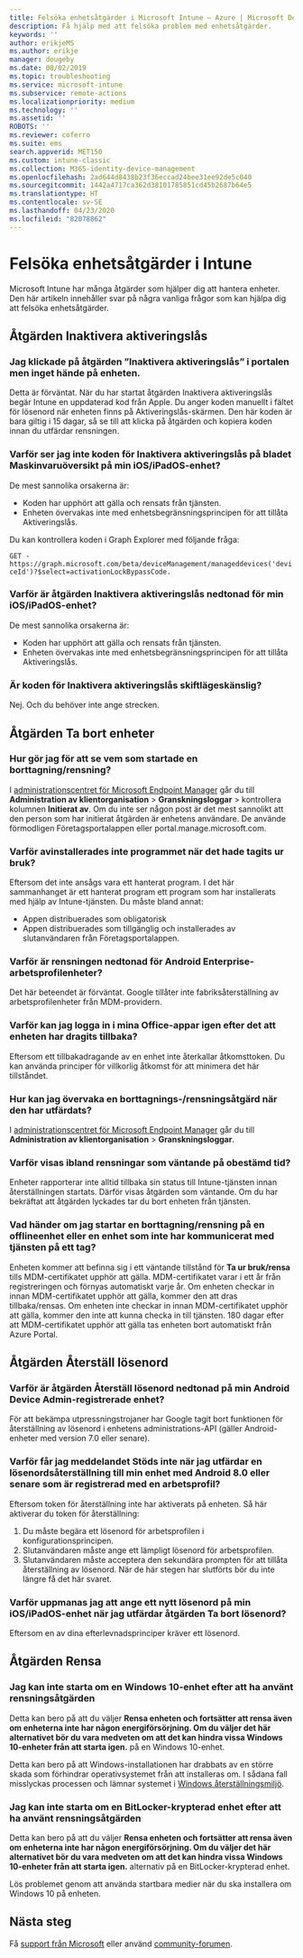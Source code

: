 ```yaml
---
title: Felsöka enhetsåtgärder i Microsoft Intune – Azure | Microsoft Docs
description: Få hjälp med att felsöka problem med enhetsåtgärder.
keywords: ''
author: erikjeMS
ms.author: erikje
manager: dougeby
ms.date: 08/02/2019
ms.topic: troubleshooting
ms.service: microsoft-intune
ms.subservice: remote-actions
ms.localizationpriority: medium
ms.technology: ''
ms.assetid: ''
ROBOTS: ''
ms.reviewer: coferro
ms.suite: ems
search.appverid: MET150
ms.custom: intune-classic
ms.collection: M365-identity-device-management
ms.openlocfilehash: 2ad644d8438b23f36eccad24bee31ee92de5c040
ms.sourcegitcommit: 1442a4717ca362d38101785851cd45b2687b64e5
ms.translationtype: HT
ms.contentlocale: sv-SE
ms.lasthandoff: 04/23/2020
ms.locfileid: "82078862"
---
```

# <a name="troubleshoot-device-actions-in-intune"></a>Felsöka enhetsåtgärder i Intune

Microsoft Intune har många åtgärder som hjälper dig att hantera enheter. Den här artikeln innehåller svar på några vanliga frågor som kan hjälpa dig att felsöka enhetsåtgärder.

## <a name="disable-activation-lock-action"></a>Åtgärden Inaktivera aktiveringslås

### <a name="i-clicked-the-disable-activation-lock-action-in-the-portal-but-nothing-happened-on-the-device"></a>Jag klickade på åtgärden ”Inaktivera aktiveringslås” i portalen men inget hände på enheten.
Detta är förväntat. När du har startat åtgärden Inaktivera aktiveringslås begär Intune en uppdaterad kod från Apple. Du anger koden manuellt i fältet för lösenord när enheten finns på Aktiveringslås-skärmen. Den här koden är bara giltig i 15 dagar, så se till att klicka på åtgärden och kopiera koden innan du utfärdar rensningen.

### <a name="why-dont-i-see-the-disable-activation-lock-code-in-the-hardware-overview-blade-of-my-iosipados-device"></a>Varför ser jag inte koden för Inaktivera aktiveringslås på bladet Maskinvaruöversikt på min iOS/iPadOS-enhet?
De mest sannolika orsakerna är:
- Koden har upphört att gälla och rensats från tjänsten.
- Enheten övervakas inte med enhetsbegränsningsprincipen för att tillåta Aktiveringslås.

Du kan kontrollera koden i Graph Explorer med följande fråga:

```GET - https://graph.microsoft.com/beta/deviceManagement/manageddevices('deviceId')?$select=activationLockBypassCode.```

### <a name="why-is-the-disable-activation-lock-action-greyed-out-for-my-iosipados-device"></a>Varför är åtgärden Inaktivera aktiveringslås nedtonad för min iOS/iPadOS-enhet?
De mest sannolika orsakerna är: 
- Koden har upphört att gälla och rensats från tjänsten.
- Enheten övervakas inte med enhetsbegränsningsprincipen för att tillåta Aktiveringslås.

### <a name="is-the-disable-activation-lock-code-case-sensitive"></a>Är koden för Inaktivera aktiveringslås skiftlägeskänslig?
Nej. Och du behöver inte ange strecken.

## <a name="remove-devices-action"></a>Åtgärden Ta bort enheter

### <a name="how-do-i-tell-who-started-a-retirewipe"></a>Hur gör jag för att se vem som startade en borttagning/rensning?
I [administrationscentret för Microsoft Endpoint Manager](https://go.microsoft.com/fwlink/?linkid=2109431) går du till **Administration av klientorganisation** > **Granskningsloggar** > kontrollera kolumnen **Initierat av**.
Om du inte ser någon post är det mest sannolikt att den person som har initierat åtgärden är enhetens användare. De använde förmodligen Företagsportalappen eller portal.manage.microsoft.com.

### <a name="why-wasnt-my-application-uninstalled-after-using-retire"></a>Varför avinstallerades inte programmet när det hade tagits ur bruk?
Eftersom det inte ansågs vara ett hanterat program. I det här sammanhanget är ett hanterat program ett program som har installerats med hjälp av Intune-tjänsten. Du måste bland annat:
- Appen distribuerades som obligatorisk
- Appen distribuerades som tillgänglig och installerades av slutanvändaren från Företagsportalappen.

### <a name="why-is-wipe-grayed-out-for-android-enterprise-work-profile-devices"></a>Varför är rensningen nedtonad för Android Enterprise-arbetsprofilenheter?
Det här beteendet är förväntat. Google tillåter inte fabriksåterställning av arbetsprofilenheter från MDM-providern.

### <a name="why-can-i-sign-back-into-my-office-apps-after-my-device-was-retired"></a>Varför kan jag logga in i mina Office-appar igen efter det att enheten har dragits tillbaka?
Eftersom ett tillbakadragande av en enhet inte återkallar åtkomsttoken. Du kan använda principer för villkorlig åtkomst för att minimera det här tillståndet.

### <a name="how-can-i-monitor-a-retirewipe-action-after-it-was-issued"></a>Hur kan jag övervaka en borttagnings-/rensningsåtgärd när den har utfärdats?
I [administrationscentret för Microsoft Endpoint Manager](https://go.microsoft.com/fwlink/?linkid=2109431) går du till **Administration av klientorganisation** > **Granskningsloggar**.

### <a name="why-do-wipes-sometimes-show-as-pending-indefinitely"></a>Varför visas ibland rensningar som väntande på obestämd tid?
Enheter rapporterar inte alltid tillbaka sin status till Intune-tjänsten innan återställningen startats. Därför visas åtgärden som väntande. Om du har bekräftat att åtgärden lyckades tar du bort enheten från tjänsten.

### <a name="what-happens-if-i-start-a-retirewipe-on-an-offline-device-or-a-device-that-hasnt-communicated-with-the-service-in-a-while"></a>Vad händer om jag startar en borttagning/rensning på en offlineenhet eller en enhet som inte har kommunicerat med tjänsten på ett tag?
Enheten kommer att befinna sig i ett väntande tillstånd för **Ta ur bruk/rensa** tills MDM-certifikatet upphör att gälla. MDM-certifikatet varar i ett år från registreringen och förnyas automatiskt varje år. Om enheten checkar in innan MDM-certifikatet upphör att gälla, kommer den att dras tillbaka/rensas. Om enheten inte checkar in innan MDM-certifikatet upphör att gälla, kommer den inte att kunna checka in till tjänsten. 180 dagar efter att MDM-certifikatet upphör att gälla tas enheten bort automatiskt från Azure Portal.


## <a name="reset-passcode-action"></a>Åtgärden Återställ lösenord

### <a name="why-is-the-reset-passcode-action-greyed-out-on-my-android-device-admin-enrolled-device"></a>Varför är åtgärden Återställ lösenord nedtonad på min Android Device Admin-registrerade enhet?
För att bekämpa utpressningstrojaner har Google tagit bort funktionen för återställning av lösenord i enhetens administrations-API (gäller Android-enheter med version 7.0 eller senare).

### <a name="why-do-i-get-a-not-supported-message-when-i-issue-a-passcode-reset-to-my-android-80-or-later-work-profile-enrolled-device"></a>Varför får jag meddelandet Stöds inte när jag utfärdar en lösenordsåterställning till min enhet med Android 8.0 eller senare som är registrerad med en arbetsprofil?
Eftersom token för återställning inte har aktiverats på enheten. Så här aktiverar du token för återställning:
1. Du måste begära ett lösenord för arbetsprofilen i konfigurationsprincipen.
2. Slutanvändaren måste ange ett lämpligt lösenord för arbetsprofilen.
3. Slutanvändaren måste acceptera den sekundära prompten för att tillåta återställning av lösenord.
När de här stegen har slutförts bör du inte längre få det här svaret.

### <a name="why-am-i-prompted-to-set-a-new-passcode-on-my-iosipados-device-when-i-issue-the-remove-passcode-action"></a>Varför uppmanas jag att ange ett nytt lösenord på min iOS/iPadOS-enhet när jag utfärdar åtgärden Ta bort lösenord?
Eftersom en av dina efterlevnadsprinciper kräver ett lösenord.


## <a name="wipe-action"></a>Åtgärden Rensa

### <a name="i-cant-restart-a-windows-10-device-after-using-the-wipe-action"></a>Jag kan inte starta om en Windows 10-enhet efter att ha använt rensningsåtgärden
Detta kan bero på att du väljer **Rensa enheten och fortsätter att rensa även om enheterna inte har någon energiförsörjning. Om du väljer det här alternativet bör du vara medveten om att det kan hindra vissa Windows 10-enheter från att starta igen.** på en Windows 10-enhet.

Detta kan bero på att Windows-installationen har drabbats av en större skada som förhindrar operativsystemet från att installeras om. I sådana fall misslyckas processen och lämnar systemet i [Windows återställningsmiljö]( https://docs.microsoft.com/windows-hardware/manufacture/desktop/windows-recovery-environment--windows-re--technical-reference).

### <a name="i-cant-restart-a-bitlocker-encrypted-device-after-using-the-wipe-action"></a>Jag kan inte starta om en BitLocker-krypterad enhet efter att ha använt rensningsåtgärden
Detta kan bero på att du väljer **Rensa enheten och fortsätter att rensa även om enheterna inte har någon energiförsörjning. Om du väljer det här alternativet bör du vara medveten om att det kan hindra vissa Windows 10-enheter från att starta igen.** alternativ på en BitLocker-krypterad enhet.

Lös problemet genom att använda startbara medier när du ska installera om Windows 10 på enheten.


## <a name="next-steps"></a>Nästa steg

Få [support från Microsoft](../fundamentals/get-support.md) eller använd [community-forumen](https://social.technet.microsoft.com/Forums/en-US/home?category=microsoftintune).
